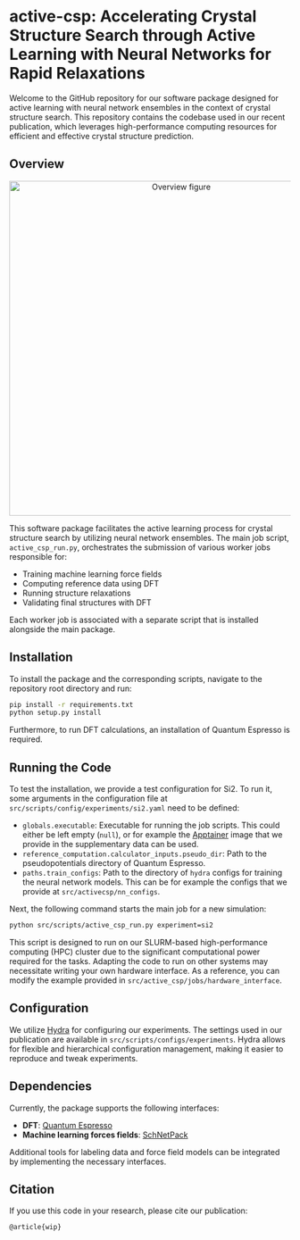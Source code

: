 # active-csp: Accelerating Crystal Structure Search through Active Learning with Neural Networks for Rapid Relaxations

Welcome to the GitHub repository for our software package designed for active learning with neural network ensembles in the context of crystal structure search. This repository contains the codebase used in our recent publication, which leverages high-performance computing resources for efficient and effective crystal structure prediction.

## Overview
<p align="center">
  <img src="https://github.com/user-attachments/assets/f3bc6f84-1b01-4123-ba96-f693486f610b" alt="Overview figure" width="600"/>
</p>

This software package facilitates the active learning process for crystal structure search by utilizing neural network ensembles. The main job script, `active_csp_run.py`, orchestrates the submission of various worker jobs responsible for:

- Training machine learning force fields
- Computing reference data using DFT
- Running structure relaxations
- Validating final structures with DFT

Each worker job is associated with a separate script that is installed alongside the main package.

## Installation

To install the package and the corresponding scripts, navigate to the repository root directory and run:

```bash
pip install -r requirements.txt
python setup.py install
```

Furthermore, to run DFT calculations, an installation of Quantum Espresso is required.

## Running the Code

To test the installation, we provide a test configuration for Si2. To run it, some arguments in the configuration file at `src/scripts/config/experiments/si2.yaml` need to be defined:

- `globals.executable`: Executable for running the job scripts. This could either be left empty (`null`), or for example the [Apptainer](https://apptainer.org/documentation/) image that we provide in the supplementary data can be used.
- `reference_computation.calculator_inputs.pseudo_dir`: Path to the pseudopotentials directory of Quantum Espresso.
- `paths.train_configs`: Path to the directory of `hydra` configs for training the neural network models. This can be for example the configs that we provide at `src/activecsp/nn_configs`.

Next, the following command starts the main job for a new simulation:

```bash
python src/scripts/active_csp_run.py experiment=si2
```

This script is designed to run on our SLURM-based high-performance computing (HPC) cluster due to the significant computational power required for the tasks. Adapting the code to run on other systems may necessitate writing your own hardware interface. As a reference, you can modify the example provided in `src/active_csp/jobs/hardware_interface`.

## Configuration

We utilize [Hydra](https://hydra.cc/docs/intro/) for configuring our experiments. The settings used in our publication are available in `src/scripts/configs/experiments`. Hydra allows for flexible and hierarchical configuration management, making it easier to reproduce and tweak experiments.

## Dependencies

Currently, the package supports the following interfaces:

- **DFT**: [Quantum Espresso](https://www.quantum-espresso.org/)
- **Machine learning forces fields**: [SchNetPack](https://github.com/atomistic-machine-learning/schnetpack)

Additional tools for labeling data and force field models can be integrated by implementing the necessary interfaces.

## Citation

If you use this code in your research, please cite our publication:

```
@article{wip}
```
